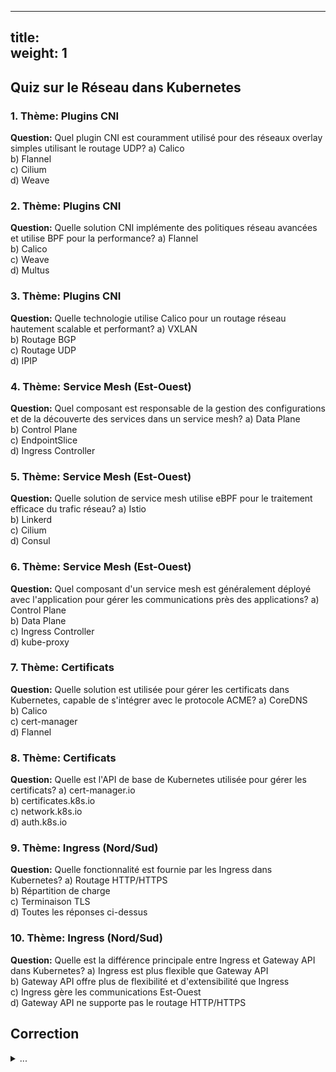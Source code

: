 
---
title:   
weight: 1
---

## Quiz sur le Réseau dans Kubernetes

### 1. Thème: Plugins CNI
**Question:** Quel plugin CNI est couramment utilisé pour des réseaux overlay simples utilisant le routage UDP?
a) Calico  
b) Flannel  
c) Cilium  
d) Weave

### 2. Thème: Plugins CNI
**Question:** Quelle solution CNI implémente des politiques réseau avancées et utilise BPF pour la performance?
a) Flannel  
b) Calico  
c) Weave  
d) Multus

### 3. Thème: Plugins CNI
**Question:** Quelle technologie utilise Calico pour un routage réseau hautement scalable et performant?
a) VXLAN  
b) Routage BGP  
c) Routage UDP  
d) IPIP

### 4. Thème: Service Mesh (Est-Ouest)
**Question:** Quel composant est responsable de la gestion des configurations et de la découverte des services dans un service mesh?
a) Data Plane  
b) Control Plane  
c) EndpointSlice  
d) Ingress Controller


### 5. Thème: Service Mesh (Est-Ouest)
**Question:** Quelle solution de service mesh utilise eBPF pour le traitement efficace du trafic réseau?
a) Istio  
b) Linkerd  
c) Cilium  
d) Consul

### 6. Thème: Service Mesh (Est-Ouest)
**Question:** Quel composant d'un service mesh est généralement déployé avec l'application pour gérer les communications près des applications?
a) Control Plane  
b) Data Plane  
c) Ingress Controller  
d) kube-proxy

### 7. Thème: Certificats
**Question:** Quelle solution est utilisée pour gérer les certificats dans Kubernetes, capable de s'intégrer avec le protocole ACME?
a) CoreDNS  
b) Calico  
c) cert-manager  
d) Flannel

### 8. Thème: Certificats
**Question:** Quelle est l'API de base de Kubernetes utilisée pour gérer les certificats?
a) cert-manager.io  
b) certificates.k8s.io  
c) network.k8s.io  
d) auth.k8s.io

### 9. Thème: Ingress (Nord/Sud)
**Question:** Quelle fonctionnalité est fournie par les Ingress dans Kubernetes?
a) Routage HTTP/HTTPS  
b) Répartition de charge  
c) Terminaison TLS  
d) Toutes les réponses ci-dessus

### 10. Thème: Ingress (Nord/Sud)
**Question:** Quelle est la différence principale entre Ingress et Gateway API dans Kubernetes?
a) Ingress est plus flexible que Gateway API  
b) Gateway API offre plus de flexibilité et d'extensibilité que Ingress  
c) Ingress gère les communications Est-Ouest  
d) Gateway API ne supporte pas le routage HTTP/HTTPS


## Correction

<details><summary>...</summary>

1. b) Flannel  
2. b) Calico  
3. b) Routage BGP  
4. b) Control Plane  
5. c) Cilium  
6. b) Data Plane
7. c) cert-manager  
8. b) certificates.k8s.io  
9. d) Toutes les réponses ci-dessus  
10. b) Gateway API offre plus de flexibilité et d'extensibilité que Ingress  


</details>